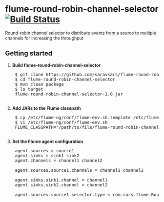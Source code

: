 # flume-round-robin-channel-selector [![Build Status](https://travis-ci.org/saravsars/flume-round-robin-channel-selector.svg?branch=master)](https://travis-ci.org/saravsars/flume-round-robin-channel-selector)

Round-robin channel selector to distribute events from a source to multiple channels for increasing the throughput

## Getting started

1. **Build flume-round-robin-channel-selector**

    <pre>
    $ git clone https://github.com/saravsars/flume-round-robin-channel-selector.git
    $ cd flume-round-robin-channel-selector
    $ mvn clean package
    $ ls target
    flume-round-robin-channel-selector-1.0.jar
    </pre>

2. **Add JARs to the Flume classpath**

    <pre>
    $ cp /etc/flume-ng/conf/flume-env.sh.template /etc/flume-ng/conf/flume-env.sh
    $ vi /etc/flume-ng/conf/flume-env.sh
    FLUME_CLASSPATH="/path/to/file/flume-round-robin-channel-selector-1.0.jar"
    </pre>

3. **Set the Flume agent configuration**

    <pre>
    agent.sources = source1
    agent.sinks = sink1 sink2
    agent.channels = channel1 channel2
    
    agent.sources.source1.channels = channel1 channel2
    
    agent.sinks.sink1.channel = channel1
    agent.sinks.sink2.channel = channel2
    
    agent.sources.source1.selector.type = com.sars.flume.RoundRobinChannelSelector
    </pre>
